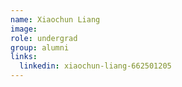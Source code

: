 ```yaml
---
name: Xiaochun Liang
image: 
role: undergrad
group: alumni
links:
  linkedin: xiaochun-liang-662501205
---
```

